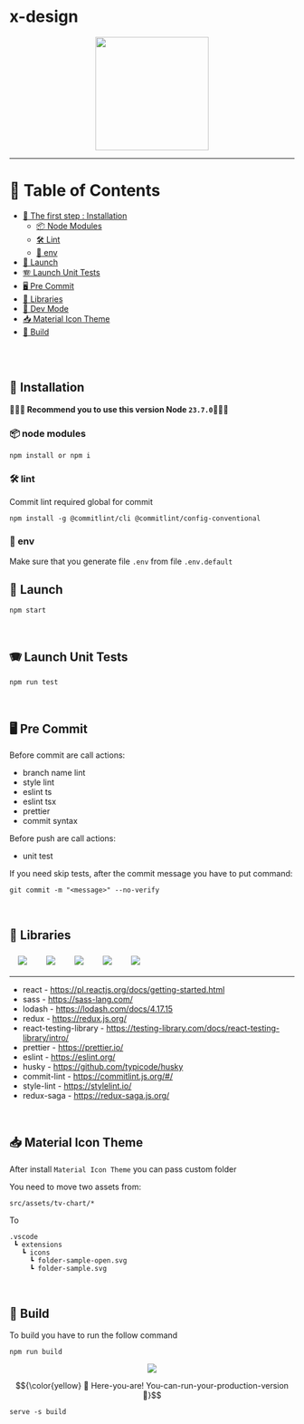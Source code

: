 # x-design

<p align="center">
  <img height="200" src="src/assets/images/app-initializer/logo--dark.svg" width="200">
</p>

---

# 📖 Table of Contents

- [📌 The first step : Installation](#Installation)
  - [📦 Node Modules ](#node-modules)
  - [🛠️ Lint ](#lint)
  - [🌲 env ](#env)
- [🚀 Launch](#Launch)
- [🪗 Launch Unit Tests](#Launch-Unit-Tests)
- [🖥️ Pre Commit](#Pre-Commit)
- [📖 Libraries](#Libraries)
- [🎹 Dev Mode](#Dev-Mode)
- [📥 Material Icon Theme](#Material-Icon-Theme)
- [🚧 Build](#Build)

<br />
<br />

## 📌 Installation

🚨🚨🚨<b> Recommend you to use this version Node `23.7.0`</b>🚨🚨🚨

### 📦 node modules

```
npm install or npm i
```

### 🛠️ lint

Commit lint required global for commit

```
npm install -g @commitlint/cli @commitlint/config-conventional
```

### 🌲 env

Make sure that you generate file `.env` from file `.env.default`

## 🚀 Launch

```
npm start
```

<br />

## 🪗 Launch Unit Tests

```
npm run test
```

<br />

## 🖥️ Pre Commit

Before commit are call actions:

- branch name lint
- style lint
- eslint ts
- eslint tsx
- prettier
- commit syntax

Before push are call actions:

- unit test

If you need skip tests, after the commit message you have to put command:

```
git commit -m "<message>" --no-verify
```

<br />

## 📖 Libraries

<div>
  <img src="readme-assets/react.svg" style="vertical-align:top; margin:6px 15px;">
  <img src="readme-assets/css3.svg" style="vertical-align:top; margin:6px 15px;">
  <img src="readme-assets/html.svg" style="vertical-align:top; margin:6px 15px;">
  <img src="readme-assets/sass.svg" style="vertical-align:top; margin:6px 15px;">
  <img src="readme-assets/visualstudio-code.svg" style="vertical-align:top; margin:6px 15px;">
</div>

---

- react - https://pl.reactjs.org/docs/getting-started.html
- sass - https://sass-lang.com/
- lodash - https://lodash.com/docs/4.17.15
- redux - https://redux.js.org/
- react-testing-library - https://testing-library.com/docs/react-testing-library/intro/
- prettier - https://prettier.io/
- eslint - https://eslint.org/
- husky - https://github.com/typicode/husky
- commit-lint - https://commitlint.js.org/#/
- style-lint - https://stylelint.io/
- redux-saga - https://redux-saga.js.org/

<br />

## 📥 Material Icon Theme

After install `Material Icon Theme` you can pass custom folder

You need to move two assets from:

```
src/assets/tv-chart/*
```

To

```
.vscode
 ┗ extensions
   ┗ icons
     ┗ folder-sample-open.svg
     ┗ folder-sample.svg
```

<br />

## 🚧 Build

To build you have to run the follow command

```
npm run build
```

<p align="center">
  <img src="readme-assets/webpack.gif">
</p>

$${\color{yellow} 🙌 Here-you-are! You-can-run-your-production-version 🙌}$$

```
serve -s build
```
